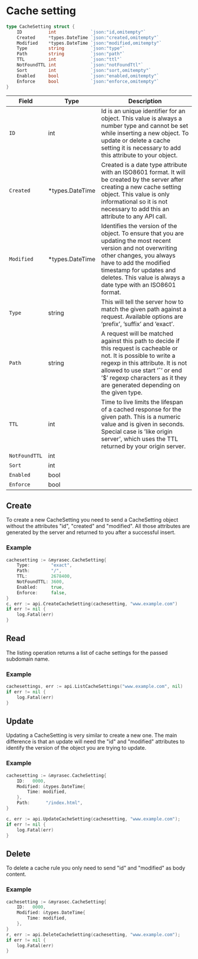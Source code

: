 # Cache setting

```go
type CacheSetting struct {
	ID          int             `json:"id,omitempty"`
	Created     *types.DateTime `json:"created,omitempty"`
	Modified    *types.DateTime `json:"modified,omitempty"`
	Type        string          `json:"type"`
	Path        string          `json:"path"`
	TTL         int             `json:"ttl"`
	NotFoundTTL int             `json:"notFoundTtl"`
	Sort        int             `json:"sort,omitempty"`
	Enabled     bool            `json:"enabled,omitempty"`
	Enforce     bool            `json:"enforce,omitempty"`
}
```

| Field | Type | Description|
|---|---|---|
| `ID` | int | Id is an unique identifier for an object. This value is always a number type and cannot be set while inserting a new object. To update or delete a cache setting it is necessary to add this attribute to your object. |
| `Created` | *types.DateTime | Created is a date type attribute with an ISO8601 format. It will be created by the server after creating a new cache setting object. This value is only informational so it is not necessary to add this an attribute to any API call. |
| `Modified` | *types.DateTime | Identifies the version of the object. To ensure that you are updating the most recent version and not overwriting other changes, you always have to add the modified timestamp for updates and deletes. This value is always a date type with an ISO8601 format. |
| `Type` | string | This will tell the server how to match the given path against a request. Available options are ’prefix’, ’suffix’ and ’exact’. |
| `Path` | string | A request will be matched against this path to decide if this request is cacheable or not. It is possible to write a regexp in this attribute. It is not allowed to use start ’ˆ’ or end ’$’ regexp characters as it they are generated depending on the given type. |
| `TTL` |  int| Time to live limits the lifespan of a cached response for the given path. This is a numeric value and is given in seconds. Special case is ’like origin server’, which uses the TTL returned by your origin server. |
| `NotFoundTTL` | int |  |
| `Sort` | int |  |
| `Enabled` | bool |  |
| `Enforce` | bool |  |


## Create
To create a new CacheSetting you need to send a CacheSetting object without the attributes "id", "created" and "modified". All those attributes are generated by the server and returned to you after a successful insert.

### Example
```go
cachesetting := &myrasec.CacheSetting{
    Type:        "exact",
    Path:        "/",
    TTL:         2678400,
    NotFoundTTL: 3600,
    Enabled:     true,
    Enforce:     false,
}
c, err := api.CreateCacheSetting(cachesetting, "www.example.com")
if err != nil {
    log.Fatal(err)
}
```


## Read
The listing operation returns a list of cache settings for the passed subdomain name.

### Example 
```go
cachesettings, err := api.ListCacheSettings("www.example.com", nil)
if err != nil {
    log.Fatal(err)
}
```


## Update
Updating a CacheSetting is very similar to create a new one. The main difference is that an update will need the "id" and "modified" attributes to identify the version of the object you are trying to update.

### Example
```go
cachesetting := &myrasec.CacheSetting{
    ID:   0000,
    Modified: &types.DateTime{
        Time: modified,
    },
    Path:      "/index.html",
}

c, err := api.UpdateCacheSetting(cachesetting, "www.example.com");
if err != nil {
    log.Fatal(err)
}
```


## Delete
To delete a cache rule you only need to send "id" and "modified" as body content.

### Example 
```go
cachesetting := &myrasec.CacheSetting{
    ID:   0000,
    Modified: &types.DateTime{
        Time: modified,
    },
}
r, err := api.DeleteCacheSetting(cachesetting, "www.example.com");
if err != nil {
    log.Fatal(err)
}
```
